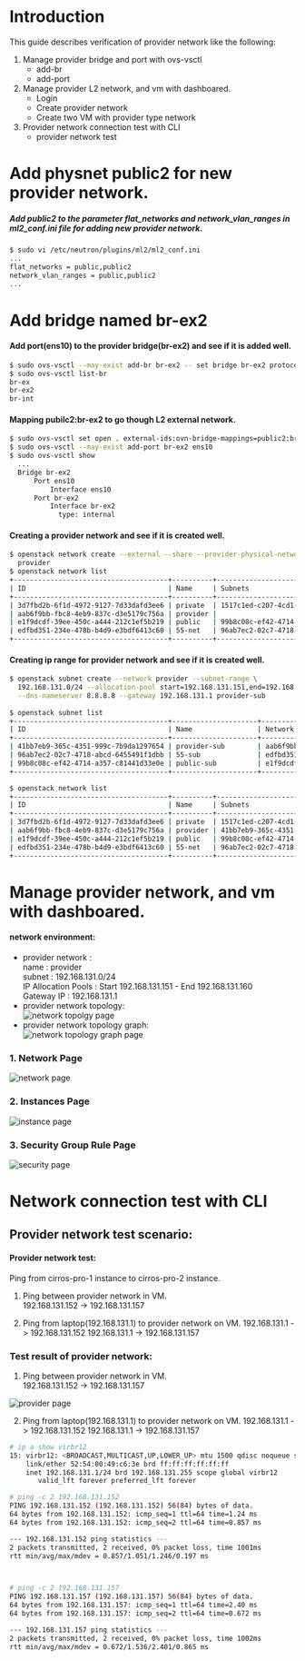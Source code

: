 # Introduction   
This guide describes verification of provider network like the following:   
1. Manage provider bridge and port with ovs-vsctl 
   - add-br   
   - add-port           
2. Manage provider L2 network, and vm with dashboared.       
   - Login
   - Create provider network
   - Create two VM with provider type network
5. Provider network connection test with CLI     
   - provider network test

# Add physnet public2 for new provider network.   
##### Add public2 to the parameter flat_networks and network_vlan_ranges in ml2_conf.ini file for adding new provider network.    

```sh
$ sudo vi /etc/neutron/plugins/ml2/ml2_conf.ini 
...
flat_networks = public,public2
network_vlan_ranges = public,public2
...
```

# Add bridge named br-ex2
#### Add port(ens10) to the provider bridge(br-ex2) and see if it is added well.   
```sh
$ sudo ovs-vsctl --may-exist add-br br-ex2 -- set bridge br-ex2 protocols=OpenFlow13
$ sudo ovs-vsctl list-br
br-ex
br-ex2
br-int
```

#### Mapping pubilc2:br-ex2 to go though L2 external network.   
```sh
$ sudo ovs-vsctl set open . external-ids:ovn-bridge-mappings=public2:br-ex2
$ sudo ovs-vsctl --may-exist add-port br-ex2 ens10
$ sudo ovs-vsctl show
  ...
  Bridge br-ex2
      Port ens10
          Interface ens10
      Port br-ex2
          Interface br-ex2
            type: internal
```

#### Creating a provider network and see if it is created well.   
```sh
$ openstack network create --external --share --provider-physical-network public2 --provider-network-type flat \
  provider
$ openstack network list
+--------------------------------------+----------+----------------------------------------------------------------------------+
| ID                                   | Name     | Subnets                                                                    |
+--------------------------------------+----------+----------------------------------------------------------------------------+
| 3d7fbd2b-6f1d-4972-9127-7d33dafd3ee6 | private  | 1517c1ed-c207-4cd1-9ec6-8b17e6fa27af, 9cda2e6a-bc35-4314-9ac1-9fd6bc999978 |
| aab6f9bb-fbc8-4eb9-837c-d3e5179c756a | provider |                                                                            |
| e1f9dcdf-39ee-450c-a444-212c1ef5b219 | public   | 99b8c08c-ef42-4714-a357-c81441d33e0e                                       |
| edfbd351-234e-478b-b4d9-e3bdf6413c60 | 55-net   | 96ab7ec2-02c7-4718-abcd-6455491f1dbb                                       |
+--------------------------------------+----------+----------------------------------------------------------------------------+  
```

#### Creating ip range for provider network and see if it is created well.
```sh
$ openstack subnet create --network provider --subnet-range \
  192.168.131.0/24 --allocation-pool start=192.168.131.151,end=192.168.131.160 \
  --dns-nameserver 8.8.8.8 --gateway 192.168.131.1 provider-sub
  
$ openstack subnet list
+--------------------------------------+---------------------+--------------------------------------+---------------------+
| ID                                   | Name                | Network                              | Subnet              |
+--------------------------------------+---------------------+--------------------------------------+---------------------+
| 41bb7eb9-365c-4351-999c-7b9da1297654 | provider-sub        | aab6f9bb-fbc8-4eb9-837c-d3e5179c756a | 192.168.131.0/24    |
| 96ab7ec2-02c7-4718-abcd-6455491f1dbb | 55-sub              | edfbd351-234e-478b-b4d9-e3bdf6413c60 | 55.55.55.0/24       |
| 99b8c08c-ef42-4714-a357-c81441d33e0e | public-sub          | e1f9dcdf-39ee-450c-a444-212c1ef5b219 | 192.168.103.0/24    |
+--------------------------------------+---------------------+--------------------------------------+---------------------+

$ openstack network list
+--------------------------------------+----------+----------------------------------------------------------------------------+
| ID                                   | Name     | Subnets                                                                    |
+--------------------------------------+----------+----------------------------------------------------------------------------+
| 3d7fbd2b-6f1d-4972-9127-7d33dafd3ee6 | private  | 1517c1ed-c207-4cd1-9ec6-8b17e6fa27af, 9cda2e6a-bc35-4314-9ac1-9fd6bc999978 |
| aab6f9bb-fbc8-4eb9-837c-d3e5179c756a | provider | 41bb7eb9-365c-4351-999c-7b9da1297654                                       |
| e1f9dcdf-39ee-450c-a444-212c1ef5b219 | public   | 99b8c08c-ef42-4714-a357-c81441d33e0e                                       |
| edfbd351-234e-478b-b4d9-e3bdf6413c60 | 55-net   | 96ab7ec2-02c7-4718-abcd-6455491f1dbb                                       |
+--------------------------------------+----------+----------------------------------------------------------------------------+
```  


# Manage provider network, and vm with dashboared.
#### network environment:   
  - provider network :    
    name : provider   
    subnet : 192.168.131.0/24   
    IP Allocation Pools : Start 192.168.131.151 - End 192.168.131.160   
    Gateway IP : 192.168.131.1   
  - provider network topology:   
 ![network topolgy page](./images/2-1.provider.png)   
  - provider network topology graph:   
 ![network topology graph page](./images/2-1.provider-graph.png)  


### 1. Network Page   
![network page](./images/2-1.networks.png)

### 2. Instances Page   
![instance page](./images/2-1.instances.png)

### 3. Security Group Rule Page   
![security page](./images/2.security.png)


# Network connection test with CLI 
## Provider network test scenario:
#### Provider network test:   
  Ping from cirros-pro-1 instance to cirros-pro-2 instance.   
  1. Ping between provider network in VM.   
  192.168.131.152 -> 192.168.131.157
  
  2. Ping from laptop(192.168.131.1) to provider network on VM. 
  192.168.131.1 -> 192.168.131.152
  192.168.131.1 -> 192.168.131.157


### Test result of provider network:
1. Ping between provider network in VM.  
192.168.131.152 -> 192.168.131.157

![provider page](./images/2-1.ping.png)


2. Ping from laptop(192.168.131.1) to provider network on VM. 
192.168.131.1 -> 192.168.131.152
192.168.131.1 -> 192.168.131.157

```sh
# ip a show virbr12
15: virbr12: <BROADCAST,MULTICAST,UP,LOWER_UP> mtu 1500 qdisc noqueue state UP group default qlen 1000
    link/ether 52:54:00:49:c6:3e brd ff:ff:ff:ff:ff:ff
    inet 192.168.131.1/24 brd 192.168.131.255 scope global virbr12
       valid_lft forever preferred_lft forever

# ping -c 2 192.168.131.152
PING 192.168.131.152 (192.168.131.152) 56(84) bytes of data.
64 bytes from 192.168.131.152: icmp_seq=1 ttl=64 time=1.24 ms
64 bytes from 192.168.131.152: icmp_seq=2 ttl=64 time=0.857 ms

--- 192.168.131.152 ping statistics ---
2 packets transmitted, 2 received, 0% packet loss, time 1001ms
rtt min/avg/max/mdev = 0.857/1.051/1.246/0.197 ms



# ping -c 2 192.168.131.157
PING 192.168.131.157 (192.168.131.157) 56(84) bytes of data.
64 bytes from 192.168.131.157: icmp_seq=1 ttl=64 time=2.40 ms
64 bytes from 192.168.131.157: icmp_seq=2 ttl=64 time=0.672 ms

--- 192.168.131.157 ping statistics ---
2 packets transmitted, 2 received, 0% packet loss, time 1002ms
rtt min/avg/max/mdev = 0.672/1.536/2.401/0.865 ms


```
